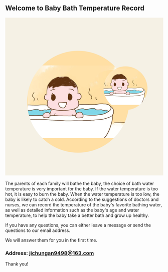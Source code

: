 ## Welcome to Baby Bath Temperature Record

![Image](icon-1024.png)


The parents of each family will bathe the baby, the choice of bath water temperature is very important for the baby. If the water temperature is too hot, it is easy to burn the baby. When the water temperature is too low, the baby is likely to catch a cold. According to the suggestions of doctors and nurses, we can record the temperature of the baby's favorite bathing water, as well as detailed information such as the baby's age and water temperature, to help the baby take a better bath and grow up healthy.

If you have any questions, you can either leave a message or send the questions to our email address.

We will answer them for you in the first time.

### Address: jichungan9498@163.com

Thank you!
